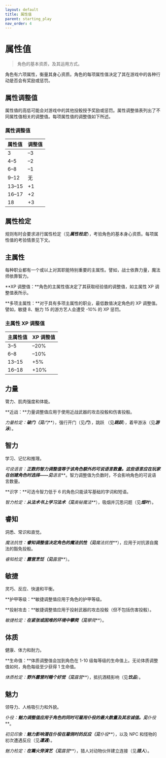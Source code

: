 ```yaml
---
layout: default
title: 属性值
parent: starting_play
nav_order: 4
---
```


# 属性值

> 角色的基本资质，及其运用方式。

角色有六项属性，衡量其身心资质。角色的每项属性值决定了其在游戏中的各种行动是否会有奖励或惩罚。

## 属性调整值

属性值的高低可能会对游戏中的其他投骰授予奖励或惩罚。属性调整值表列出了不同属性值相关的调整值。每项属性值的调整值如下所述。

### 属性调整值

| 属性值 | 调整值 |
| :------------ | :------- |
| 3 | –3 |
| 4–5 | –2 |
| 6–8 | –1 |
| 9–12 | 无 |
| 13–15 | +1 |
| 16–17 | +2 |
| 18 | +3 |

## 属性检定

规则有时会要求进行属性检定（见***属性检定***），考验角色的基本身心资质。每项属性值的考验情景见下文。

## 主属性

每种职业都有一个或以上对其职能特别重要的主属性。譬如，战士依靠力量，魔法师依靠智力。

**XP 调整值：**角色的主属性值决定了其获取经验值的调整值，如主属性 XP 调整值表所示。

**多项主属性：**对于具有多项主属性的职业，最低数值决定角色的 XP 调整值。譬如，敏捷 8、魅力 15 的游方艺人会遭受 -10% 的 XP 惩罚。

### 主属性 XP 调整值

| 主属性值 | XP 调整值 |
| :------------------ | :---------- |
| 3–5 | –20% |
| 6–8 | –10% |
| 13–15 | +5% |
| 16–18 | +10% |

## 力量

膂力、肌肉强度和体能。

**近战：**力量调整值应用于使用近战武器的攻击投骰和伤害投骰。

**力量检定：**破门（见***门***），强行开门（见***门***），跳跃 （见***跳跃***），着甲游泳（见***游泳***）。

## 智力

学习、记忆和推理。

**可说语言：**正数的智力调整值等于该角色额外的可说语言数量。这些语言应在玩家在创建角色时选择——见***语言***。智力调整值为负数时，不会影响角色的可说语言数量。

**识字：**可选令智力低于 6 的角色只能读写基础的字词和短语。

**智力检定：**从法术书上学习法术（见***奥秘魔法***），吸烟并沉思问题（见***烟叶***）。

## 睿知

洞悉、常识和直觉。

**魔法抗性：**睿知调整值决定角色的魔法抗性（见***魔法抗性***），应用于对抗源自魔法的豁免投骰。

**睿知检定：**露营烹饪（见***露营***）。

## 敏捷

灵巧、反应、快速和平衡。

**护甲等级：**敏捷调整值应用于角色的护甲等级。

**投射攻击：**敏捷调整值应用于投射武器的攻击投骰（但不包括伤害投骰）。

**敏捷检定：**在紧张或困难的环境中攀爬（见***攀爬***）。

## 体质

健康、体力和耐力。

**生命值：**体质调整值会加到角色在 1-10 级每等级的生命值上。无论体质调整值如何，角色每级至少获得 1 生命值。

**体质检定：**野外露营时睡个好觉（见***露营***），抵抗酒精影响（见***饮品***）。

## 魅力

领导力、人格吸引力和外貌。

**仆役：**魅力调整值应用于角色的同时可雇用仆役的最大数量及其忠诚值。见***仆役***。

**初见印象：**魅力影响潜在仆役在雇佣时的反应（见***仆役***），以及 NPC 和怪物的初次遭遇反应（见***遭遇***）。

**魅力检定：**在篝火旁演艺（见***露营***），猎人对动物伙伴建立连接（见***猎人***）。
